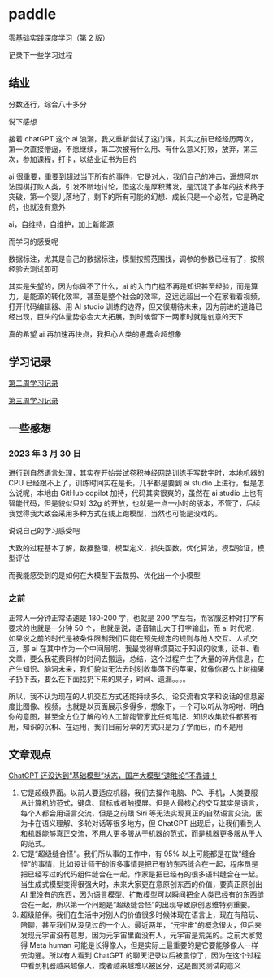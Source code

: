 # paddle

零基础实践深度学习（第 2 版）

记录下一些学习过程

## 结业

分数还行，综合八十多分

说下感想

接着 chatGPT 这个 ai 浪潮，我又重新尝试了这门课，其实之前已经经历两次，第一次直接懵逼，不愿继续，第二次被有什么用、有什么意义打败，放弃，第三次，参加课程，打卡，以结业证书为目的

ai 很重要，重要到超过当下所有的事件，它是对人，我们自己的冲击，遥想阿尔法围棋打败人类，引发不断地讨论，但这次是厚积薄发，是沉淀了多年的技术终于突破，第一个婴儿落地了，剩下的所有可能的幻想、成长只是一个必然，它是确定的，也就没有意外

ai，自维持，自维护，加上新能源

而学习的感受呢

数据标注，尤其是自己的数据标注，模型按照范围找，调参的参数已经有了，按照经验去测试即可

其实是失望的，因为你做不了什么，ai 的入门门槛不再是知识甚至经验，而是算力，是能源的转化效率，甚至是整个社会的效率，这远远超出一个在家看着视频，打开代码编辑器、用 AI studio 训练的边界，但又很期待未来，因为前进的道路已经出现，巨头的体量势必会大大拓展，到时候留下一两家时就是创意的天下

真的希望 ai 再加速再快点，我担心人类的愚蠢会超想象

## 学习记录

[第二周学习记录](./%E7%AC%AC%E4%BA%8C%E5%91%A8%E5%AD%A6%E4%B9%A0%E8%AE%B0%E5%BD%95.md)

[第三周学习记录](./%E7%AC%AC%E4%B8%89%E5%91%A8%E5%AD%A6%E4%B9%A0%E8%AE%B0%E5%BD%95.md)

## 一些感想

### 2023 年 3 月 30 日

进行到自然语言处理，其实在开始尝试卷积神经网路训练手写数字时，本地机器的 CPU 已经跟不上了，训练时间实在是长，几乎都是要到 ai studio 上进行，但是怎么说呢，本地由 GitHub copilot 加持，代码其实很爽的，虽然在 ai studio 上也有智能代码，但是貌似只对 32g 的开放，也就是一点一小时的版本，不管了，后续我觉得我大致会采用多种方式在线上跑模型，当然也可能是没戏的。

说说自己的学习感受吧

大致的过程基本了解，数据整理，模型定义，损失函数，优化算法，模型验证，模型评估

而我能感受到的是如何在大模型下去裁剪、优化出一个小模型

### 之前

正常人一分钟正常语速是 180-200 字，也就是 200 字左右，而客服这种对打字有要求的也就是一分钟 50 个，也就是说，语音输出大于打字输出，而 ai 时代呢，如果说之前的时代是被条件限制我们只能在预先规定的规则与他人交互、人机交互，那 ai 在其中作为一个中间层呢，我最觉得麻烦莫过于知识的收集，读书、看文章，要么我花费同样的时间去搬运，总结，这个过程产生了大量的碎片信息，在产生知识、脑洞未来，我们貌似无法去时刻收集落下的苹果，就像你要么上树摘果子扔下去，要么在下面找扔下来的果子，时间、遗漏。。。。

所以，我不认为现在的人机交互方式还能持续多久，论交流看文字和说话的信息密度比图像、视频，也就是以页面展示多得多，想象下，一个可以听从你吩咐、明白你的意图，甚至全方位了解的的人工智能管家比任何笔记、知识收集软件都要有用，知识的沉积、在运用，我们目前分享的方式只是为了学而已，而不是用

## 文章观点

[ChatGPT 还没达到“基础模型”状态，国产大模型“速胜论”不靠谱！](https://mp.weixin.qq.com/s/0fOA7r08p9eyZaf3MkbU0Q)

1. 它是超级界面。以前人要适应机器，我们去操作电脑、PC、手机，人类要服从计算机的范式，键盘、鼠标或者触摸屏。但是人最核心的交互其实是语言，每个人都会用语言交流，但是之前跟 Siri 等无法实现真正的自然语言交流，因为卡在语义理解、多轮对话等很多地方，但 ChatGPT 出现后，让我们看到人和机器能够真正交流，不用人更多服从于机器的范式，而是机器更多服从于人的范式。
2. 它是“超级缝合怪”。我们所从事的工作中，有 95% 以上可能都是在做“缝合怪”的事情，比如设计师干的很多事情是把已有的东西缝合在一起，程序员是把已经写过的代码组件缝合在一起，作家是把已经有的很多语料缝合在一起。当生成式模型变得很强大时，未来大家更在意原创东西的价值，要真正原创出 AI 里没有的东西，因为语言模型、扩散模型可以瞬间把全人类已经有的东西缝合在一起，所以第一个问题是“超级缝合怪”的出现导致原创思维特别重要。
3. 超级陪伴。我们在生活中对别人的价值很多时候体现在语言上，现在有陪玩、陪聊，甚至我们从没见过的一个人。最近两年，“元宇宙”的概念很火，但后来发现元宇宙没有意思，因为元宇宙里面没有人，元宇宙是荒芜的。之前大家觉得 Meta human 可能是长得像人，但是实际上最重要的是它要能够像人一样去沟通。所以有人看到 ChatGPT 的聊天记录以后被震惊了，因为在这个过程中看到机器越来越像人，或者越来越难以被区分，这是图灵测试的意义
